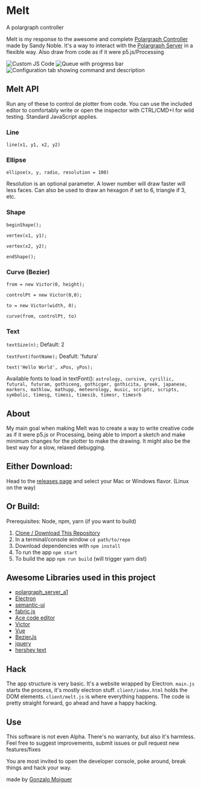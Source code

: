 # Melt
A polargraph controller

Melt is my response to the awesome and complete [Polargraph Controller](https://github.com/euphy/polargraphcontroller) made by Sandy Noble. It's a way to interact with the [Polargraph Server](https://github.com/euphy/polargraph_server_a1) in a flexible way. Also draw from code as if it were p5.js/Processing

![Custom JS Code](https://i.imgur.com/pTLWwDl.png "Melt Code")
![Queue with progress bar](https://i.imgur.com/FRWW641.png "Melt Queue")
![Configuration tab showing command and description](https://i.imgur.com/GQa8lcA.png "Melt Configuration")

## Melt API
Run any of these to control de plotter from code. You can use the included editor to comfortably write or open the inspector with CTRL/CMD+I for wild testing. Standard JavaScript applies.

### Line
`line(x1, y1, x2, y2)`

### Ellipse
`ellipse(x, y, radio, resolution = 100)`

Resolution is an optional parameter. A lower number will draw faster will less faces. Can also be used to draw an hexagon if set to 6, triangle if 3, etc.

### Shape
`beginShape();`

`vertex(x1, y1);`

`vertex(x2, y2);`

`endShape();`

### Curve (Bezier)
`from = new Victor(0, height);`

`controlPt = new Victor(0,0);`

`to = new Victor(width, 0);`

`curve(from, controlPt, to)`

### Text
`textSize(n);` Default: 2

`textFont(fontName);` Deafult: 'futura'

`text('Hello World', xPos, yPos);`

Available fonts to load in textFont():  `astrology, cursive, cyrillic, futural, futuram, gothiceng, gothicger, gothicita, greek, japanese, markers, mathlow, mathupp, meteorology, music, scriptc, scripts, symbolic, timesg, timesi, timesib, timesr, timesrb`

## About
My main goal when making Melt was to create a way to write creative code as if it were p5.js or Processing, being able to import a sketch and make minimum changes for the plotter to make the drawing. It might also be the best way for a slow, relaxed debugging.

## Either Download:

Head to the [releases page](https://github.com/gonzam88/melt-app/releases) and select your Mac or Windows flavor. (Linux on the way)

## Or Build:
Prerequisites: Node, npm, yarn (if you want to build)

1. [Clone / Download This Repository](https://github.com/gonzam88/melt-app.git)
2. In a terminal/console window `cd path/to/repo`
3. Download dependencies with `npm install`
4. To run the app `npm start`
5. To build the app `npm run build` (will trigger yarn dist)

## Awesome Libraries used in this project
- [polargraph_server_a1](https://github.com/euphy/polargraph_server_a1)
- [Electron](https://electronjs.org/)
- [semantic-ui](https://semantic-ui.com/)
- [fabric.js](http://fabricjs.com)
- [Ace code editor](https://ace.c9.io/)
- [Victor](http://victorjs.org)
- [Vue](https://vuejs.org)
- [BezierJs](https://github.com/Pomax/bezierjs)
- [jquery](https://jquery.com/)
- [hershey text](https://github.com/techninja/hersheytextjs)

## Hack

The app structure is very basic. It's a website wrapped by Electron. `main.js` starts the process, it's mostly electron stuff. `client/index.html` holds the DOM elements. `client/melt.js` is where everything happens. The code is pretty straight forward, go ahead and have a happy hacking.

## Use

This software is not even Alpha. There's no warranty, but also it's harmless.
Feel free to suggest improvements, submit issues or pull request new features/fixes

You are most invited to open the developer console, poke around, break things and hack your way.

made by [Gonzalo Moiguer](https://www.gonzamoiguer.com.ar)
